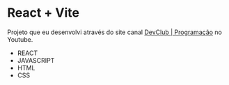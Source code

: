 # React + Vite

Projeto que eu desenvolvi através do site canal [DevClub | Programação](https://www.youtube.com/@canaldevclub) no Youtube.

- REACT
- JAVASCRIPT
- HTML
- CSS
